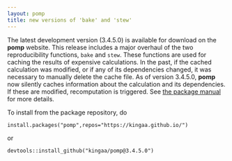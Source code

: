 ```yaml
---
layout: pomp
title: new versions of 'bake' and 'stew'
---
```


The latest development version (3.4.5.0) is available for download on the **pomp** website.
This release includes a major overhaul of the two reproducibility functions, `bake` and `stew`.
These functions are used for caching the results of expensive calculations.
In the past, if the cached calculation was modified, or if any of its dependencies changed, it was necessary to manually delete the cache file.
As of version 3.4.5.0, **pomp** now silently caches information about the calculation and its dependencies.
If these are modified, recomputation is triggered.
See [the package manual](https://kingaa.github.io/manuals/pomp/help/bake.html) for more details.

To install from the package repository, do
```
install.packages("pomp",repos="https://kingaa.github.io/")
```
or 
```
devtools::install_github("kingaa/pomp@3.4.5.0")
```
